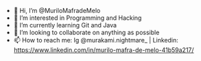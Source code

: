 - 👋 Hi, I’m @MuriloMafradeMelo
- 👀 I’m interested in Programming and Hacking
- 🌱 I’m currently learning Git and Java
- 💞️ I’m looking to collaborate on anything as possible
- 📫 How to reach me: Ig @murakami.nightmare_ | Linkedin: https://www.linkedin.com/in/murilo-mafra-de-melo-41b59a217/

<!---
MuriloMafradeMelo/MuriloMafradeMelo is a ✨ special ✨ repository because its `README.md` (this file) appears on your GitHub profile.
You can click the Preview link to take a look at your changes.
--->
